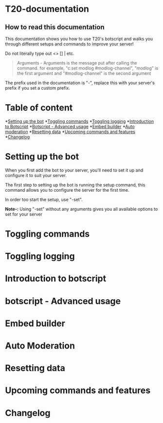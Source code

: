 # T20-documentation

## How to read this documentation

This documentation shows you how to use T20's botscript and walks you through different setups and commands to improve your server!

Do not literally type out <> [] | etc.

> Arguments - Arguments is the message put after calling the command. for example, "c.set modlog #modlog-channel", "modlog" is the first argument and "#modlog-channel" is the second argument

The prefix used in the documentation is "-", replace this with your server's prefix if you set a custom prefix.

# Table of content

*[Setting up the bot](#-Setting-up-the-bot)
*[Toggling commands](#-Toggling-commands)
*[Toggling logging](#-Toggling-logging)
*[Introduction to Botscript](#-Introduction-to-botscript)
*[Botscript - Advanced usage](#-Botscript---Advanced-usage)
*[Embed builder](#-Embed-builder)
*[Auto moderation](#-Auto-moderation)
*[Resetting data](#-Resetting-date)
*[Upcoming commands and features](#-Upcoming-commands-and-features)
*[Changelog](#-Changelog)


# Setting up the bot

When you first add the bot to your server, you'll need to set it up and configure it to suit your server. 

The first step to setting up the bot is running the setup command, this command allows you to configure the server for the first time.

In order too start the setup, use "-set".

**Note-:** Using "-set" without any arguments gives you all available options to set for your server

# Toggling commands

# Toggling logging

# Introduction to botscript

# botscript - Advanced usage

# Embed builder

# Auto Moderation

# Resetting data

# Upcoming commands and features

# Changelog




